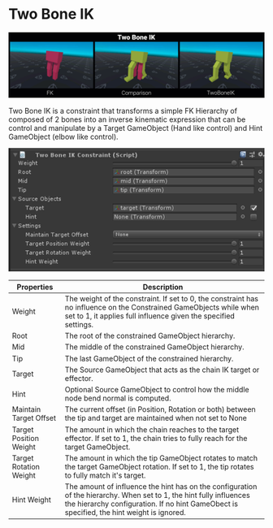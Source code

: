 # Two Bone IK

![Example](../images/constraint_two_bone_ik/two_bone_ik.gif)

Two Bone IK is a constraint that transforms a simple FK Hierarchy of composed of 2 bones into an inverse kinematic
expression that can be control and manipulate by a Target GameObject (Hand like control) and Hint GameObject (elbow like control).

![Component](../images/constraint_two_bone_ik/two_bone_ik_component.png)

|Properties|Description|
|---|---|
|Weight|The weight of the constraint. If set to 0, the constraint has no influence on the Constrained GameObjects while when set to 1, it applies full influence given the specified settings.|
|Root|The root of the constrained GameObject hierarchy.|
|Mid|The middle of the constrained GameObject hierarchy.|
|Tip|The last GameObject of the constrained hierarchy.|
|Target|The Source GameObject that acts as the chain IK target or effector.|
|Hint|Optional Source GameObject to control how the middle node bend normal is computed.|
|Maintain Target Offset|The current offset (in Position, Rotation or both) between the tip and target are maintained when not set to None|
|Target Position Weight|The amount in which the chain reaches to the target effector. If set to 1, the chain tries to fully reach for the target GameObject.|
|Target Rotation Weight|The amount in which the tip GameObject rotates to match the target GameObject rotation. If set to 1, the tip rotates to fully match it's target.|
|Hint Weight|The amount of influence the hint has on the configuration of the hierarchy. When set to 1, the hint fully influences the hierarchy configuration. If no hint GameObect is specified, the hint weight is ignored.|